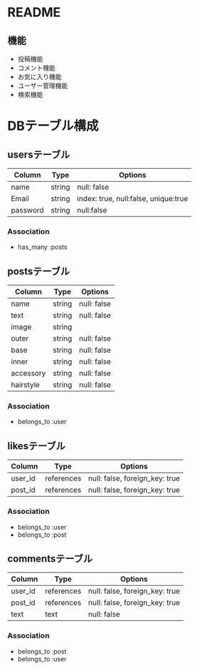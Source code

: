 # README

## 機能
- 投稿機能
- コメント機能
- お気に入り機能
- ユーザー管理機能
- 検索機能


# DBテーブル構成

## usersテーブル

|Column|Type|Options|
|------|----|-------|
|name|string|null: false|
|Email|string|index: true, null:false, unique:true|
|password|string|null:false|

### Association
- has_many :posts

## postsテーブル

|Column|Type|Options|
|------|----|-------|
|name|string|null: false|
|text|string|null: false|
|image|string||
|outer|string|null: false|
|base|string|null: false|
|inner|string|null: false|
|accessory|string|null: false|
|hairstyle|string|null: false|

### Association
- belongs_to :user

## likesテーブル

|Column|Type|Options|
|------|----|-------|
|user_id|references|null: false, foreign_key: true|
|post_id|references|null: false, foreign_key: true|

### Association
- belongs_to :user
- belongs_to :post

## commentsテーブル

|Column|Type|Options|
|------|----|-------|
|user_id|references|null: false, foreign_key: true|
|post_id|references|null: false, foreign_key: true|
|text|text|null: false|

### Association
- belongs_to :post
- belongs_to :user